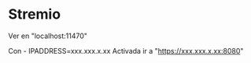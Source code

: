 # Stremio

Ver en "localhost:11470"

Con - IPADDRESS=xxx.xxx.x.xx  Activada ir a "https://xxx.xxx.x.xx:8080"

